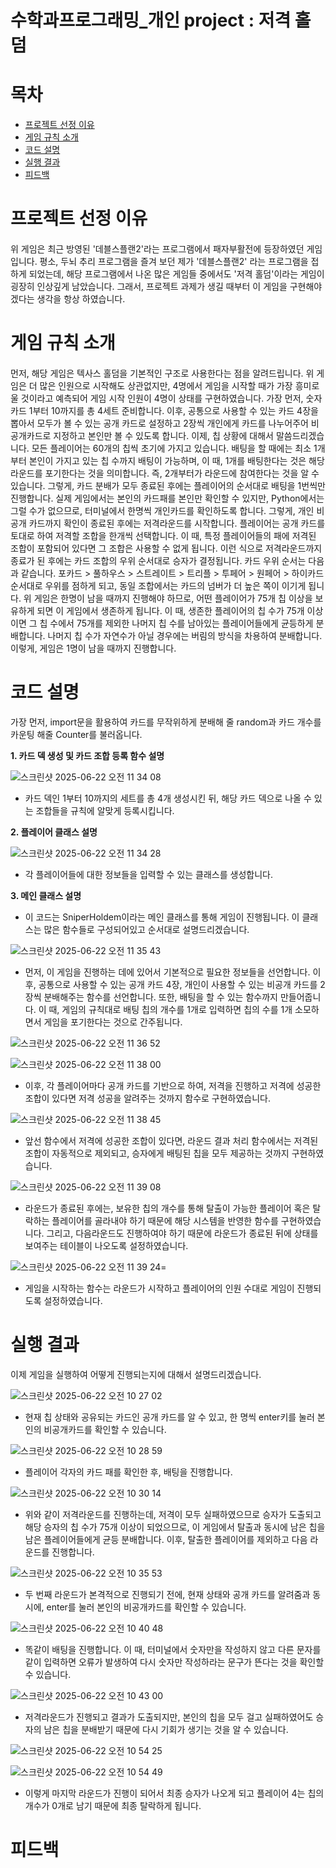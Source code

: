 # 수학과프로그래밍_개인 project : 저격 홀덤
# 목차
- [프로젝트 선정 이유](#프로젝트-선정-이유)
- [게임 규칙 소개](#게임-규칙-소개)
- [코드 설명](#코드-설명)
- [실행 결과](#실행-결과)
- [피드백](#피드백)

# 프로젝트 선정 이유
#### 
위 게임은 최근 방영된 '데블스플랜2'라는 프로그램에서 패자부활전에 등장하였던 게임입니다. 평소, 두뇌 추리 프로그램을 즐겨 보던 제가 '데블스플랜2' 라는 프로그램을 접하게 되었는데, 해당 프로그램에서 나온 많은 게임들 중에서도 '저격 홀덤'이라는 게임이 굉장히 인상깊게 남았습니다. 그래서, 프로젝트 과제가 생길 때부터 이 게임을 구현해야겠다는 생각을 항상 하였습니다.

# 게임 규칙 소개
####
먼저, 해당 게임은 텍사스 홀덤을 기본적인 구조로 사용한다는 점을 알려드립니다. 위 게임은 더 많은 인원으로 시작해도 상관없지만, 4명에서 게임을 시작할 때가 가장 흥미로울 것이라고 예측되어 게임 시작 인원이 4명이 상태를 구현하였습니다. 가장 먼저, 숫자 카드 1부터 10까지를 총 4세트 준비합니다. 이후, 공통으로 사용할 수 있는 카드 4장을 뽑아서 모두가 볼 수 있는 공개 카드로 설정하고 2장씩 개인에게 카드를 나누어주어 비공개카드로 지정하고 본인만 볼 수 있도록 합니다. 이제, 칩 상황에 대해서 말씀드리겠습니다. 모든 플레이어는 60개의 칩씩 초기에 가지고 있습니다. 배팅을 할 때에는 최소 1개부터 본인이 가지고 있는 칩 수까지 배팅이 가능하며, 이 때, 1개를 배팅한다는 것은 해당라운드를 포기한다는 것을 의미합니다. 즉, 2개부터가 라운드에 참여한다는 것을 알 수 있습니다. 그렇게, 카드 분배가 모두 종료된 후에는 플레이어의 순서대로 배팅을 1번씩만 진행합니다. 실제 게임에서는 본인의 카드패를 본인만 확인할 수 있지만, Python에서는 그럴 수가 없으므로, 터미널에서 한명씩 개인카드를 확인하도록 합니다. 그렇게, 개인 비공개 카드까지 확인이 종료된 후에는 저격라운드를 시작합니다. 플레이어는 공개 카드를 토대로 하여 저격할 조합을 한개씩 선택합니다. 이 때, 특정 플레이어들의 패에 저격된 조합이 포함되어 있다면 그 조합은 사용할 수 없게 됩니다. 이런 식으로 저격라운드까지 종료가 된 후에는 카드 조합의 우위 순서대로 승자가 결정됩니다. 카드 우위 순서는 다음과 같습니다. 포카드 > 풀하우스 > 스트레이트 > 트리플 > 투페어 > 원페어 > 하이카드 순서대로 우위를 점하게 되고, 동일 조합에서는 카드의 넘버가 더 높은 쪽이 이기게 됩니다. 위 게임은 한명이 남을 때까지 진행해야 하므로, 어떤 플레이어가 75개 칩 이상을 보유하게 되면 이 게임에서 생존하게 됩니다. 이 때, 생존한 플레이어의 칩 수가 75개 이상이면 그 칩 수에서 75개를 제외한 나머지 칩 수를 남아있는 플레이어들에게 균등하게 분배합니다. 나머지 칩 수가 자연수가 아닐 경우에는 버림의 방식을 차용하여 분배합니다. 이렇게, 게임은 1명이 남을 때까지 진행합니다.

# 코드 설명
가장 먼저, import문을 활용하여 카드를 무작위하게 분배해 줄 random과 카드 개수를 카운팅 해줄 Counter를 불러옵니다.

**1. 카드 덱 생성 및 카드 조합 등록 함수 설명**

![스크린샷 2025-06-22 오전 11 34 08](https://github.com/user-attachments/assets/7c36e2fd-e75c-4ab4-9806-16764c14e449)

- 카드 덱인 1부터 10까지의 세트를 총 4개 생성시킨 뒤, 해당 카드 덱으로 나올 수 있는 조합들을 규칙에 알맞게 등록시킵니다.

**2. 플레이어 클래스 설명**

![스크린샷 2025-06-22 오전 11 34 28](https://github.com/user-attachments/assets/0bd43761-82de-4ed0-83a6-041508c39cb3)

- 각 플레이어들에 대한 정보들을 입력할 수 있는 클래스를 생성합니다.

**3. 메인 클래스 설명**

- 이 코드는 SniperHoldem이라는 메인 클래스를 통해 게임이 진행됩니다. 이 클래스는 많은 함수들로 구성되어있고 순서대로 설명드리겠습니다.

![스크린샷 2025-06-22 오전 11 35 43](https://github.com/user-attachments/assets/6316ad83-cdc0-4703-a1fc-6d3aee7a5d45)

- 먼저, 이 게임을 진행하는 데에 있어서 기본적으로 필요한 정보들을 선언합니다. 이후, 공통으로 사용할 수 있는 공개 카드 4장, 개인이 사용할 수 있는 비공개 카드를 2장씩 분배해주는 함수를 선언합니다. 또한, 배팅을 할 수 있는 함수까지 만들어줍니다. 이 때, 게임의 규칙대로 배팅 칩의 개수를 1개로 입력하면 칩의 수를 1개 소모하면서 게임을 포기한다는 것으로 간주됩니다.

![스크린샷 2025-06-22 오전 11 36 52](https://github.com/user-attachments/assets/4035ce99-26e1-4f73-8fbb-b1eea7cc82e5)

![스크린샷 2025-06-22 오전 11 38 00](https://github.com/user-attachments/assets/313aaab7-fea0-40df-bcb1-df05e5cdf7fe)

- 이후, 각 플레이어마다 공개 카드를 기반으로 하여, 저격을 진행하고 저격에 성공한 조합이 있다면 저격 성공을 알려주는 것까지 함수로 구현하였습니다.

![스크린샷 2025-06-22 오전 11 38 45](https://github.com/user-attachments/assets/e73fe124-f269-4ce3-a135-a18f2c2d10ae)

- 앞선 함수에서 저격에 성공한 조합이 있다면, 라운드 결과 처리 함수에서는 저격된 조합이 자동적으로 제외되고, 승자에게 배팅된 칩을 모두 제공하는 것까지 구현하였습니다.

![스크린샷 2025-06-22 오전 11 39 08](https://github.com/user-attachments/assets/e45fa631-bffa-4cf4-838a-7757c8d40d00)

- 라운드가 종료된 후에는, 보유한 칩의 개수를 통해 탈출이 가능한 플레이어 혹은 탈락하는 플레이어를 골라내야 하기 때문에 해당 시스템을 반영한 함수를 구현하였습니다. 그리고, 다음라운드도 진행하여야 하기 때문에 라운드가 종료된 뒤에 상태를 보여주는 테이블이 나오도록 설정하였습니다.

![스크린샷 2025-06-22 오전 11 39 24](https://github.com/user-attachments/assets/48d222e6-e22b-44f8-a600-5944b59e285f)=

- 게임을 시작하는 함수는 라운드가 시작하고 플레이어의 인원 수대로 게임이 진행되도록 설정하였습니다.


# 실행 결과

이제 게임을 실행하여 어떻게 진행되는지에 대해서 설명드리겠습니다.

![스크린샷 2025-06-22 오전 10 27 02](https://github.com/user-attachments/assets/a4badbe5-ee1f-4e41-97b4-a7072acd884f)

- 현재 칩 상태와 공유되는 카드인 공개 카드를 알 수 있고, 한 명씩 enter키를 눌러 본인의 비공개카드를 확인할 수 있습니다.

![스크린샷 2025-06-22 오전 10 28 59](https://github.com/user-attachments/assets/d57b7bca-ac7d-4312-bfa0-eded949c319a)

- 플레이어 각자의 카드 패를 확인한 후, 배팅을 진행합니다.

![스크린샷 2025-06-22 오전 10 30 14](https://github.com/user-attachments/assets/82895af6-c8da-4d27-a190-e2f7c461fb59)

- 위와 같이 저격라운드를 진행하는데, 저격이 모두 실패하였으므로 승자가 도출되고 해당 승자의 칩 수가 75개 이상이 되었으므로, 이 게임에서 탈출과 동시에 남은 칩을 남은 플레이어들에게 균등 분배합니다. 이후, 탈출한 플레이어를 제외하고 다음 라운드를 진행합니다.

![스크린샷 2025-06-22 오전 10 35 53](https://github.com/user-attachments/assets/d64b1ae1-6125-4248-801d-cd8f0e604e1d)

- 두 번째 라운드가 본격적으로 진행되기 전에, 현재 상태와 공개 카드를 알려줌과 동시에, enter를 눌러 본인의 비공개카드를 확인할 수 있습니다.

![스크린샷 2025-06-22 오전 10 40 48](https://github.com/user-attachments/assets/5529cc5c-fe75-44e5-ace6-46a77a80a934)

- 똑같이 배팅을 진행합니다. 이 때, 터미널에서 숫자만을 작성하지 않고 다른 문자를 같이 입력하면 오류가 발생하여 다시 숫자만 작성하라는 문구가 뜬다는 것을 확인할 수 있습니다.

![스크린샷 2025-06-22 오전 10 43 00](https://github.com/user-attachments/assets/c1964182-23b8-44e4-ad8c-be1f48080210)

- 저격라운드가 진행되고 결과가 도출되지만, 본인의 칩을 모두 걸고 실패하였어도 승자의 남은 칩을 분배받기 때문에 다시 기회가 생기는 것을 알 수 있습니다.

![스크린샷 2025-06-22 오전 10 54 25](https://github.com/user-attachments/assets/4a1e0889-61f6-4e3b-9626-ad5e4a19a00e)

![스크린샷 2025-06-22 오전 10 54 49](https://github.com/user-attachments/assets/dcfc9c4a-b070-4bbe-b1ae-4d7d165381e6)

- 이렇게 마지막 라운드가 진행이 되어서 최종 승자가 나오게 되고 플레이어 4는 칩의 개수가 0개로 남기 때문에 최종 탈락하게 됩니다.


# 피드백
####

